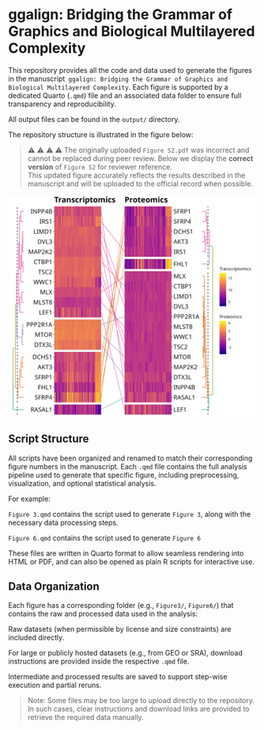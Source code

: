 # ggalign: Bridging the Grammar of Graphics and Biological Multilayered Complexity

This repository provides all the code and data used to generate the figures in
the manuscript` ggalign: Bridging the Grammar of Graphics and Biological
Multilayered Complexity`. Each figure is supported by a dedicated Quarto
(`.qmd`) file and an associated data folder to ensure full transparency and
reproducibility.

All output files can be found in the `output/` directory. 

The repository structure is illustrated in the figure below:

> ⚠️ ⚠️ ⚠️ ⚠️ The originally uploaded `Figure S2.pdf` was incorrect and cannot be
> replaced during peer review.
> Below we display the **correct version** of `Figure S2` for reviewer reference.  
> This updated figure accurately reflects the results described in the
> manuscript and will be uploaded to the official record when possible.

![Figure S2](output/FigureS2.png)

## Script Structure
All scripts have been organized and renamed to match their corresponding figure
numbers in the manuscript. Each `.qmd` file contains the full analysis pipeline
used to generate that specific figure, including preprocessing, visualization,
and optional statistical analysis.

For example:

`Figure 3.qmd` contains the script used to generate `Figure 3`, along with the
necessary data processing steps.

`Figure 6.qmd` contains the script used to generate `Figure 6`

These files are written in Quarto format to allow seamless rendering into HTML
or PDF, and can also be opened as plain R scripts for interactive use.


## Data Organization
Each figure has a corresponding folder (e.g., `Figure3/`, `Figure6/`) that contains
the raw and processed data used in the analysis:

Raw datasets (when permissible by license and size constraints) are included
directly.

For large or publicly hosted datasets (e.g., from GEO or SRA), download
instructions are provided inside the respective `.qmd` file.

Intermediate and processed results are saved to support step-wise execution and
partial reruns.

>Note: Some files may be too large to upload directly to the repository. In such cases, clear instructions and download links are provided to retrieve the required data manually.

